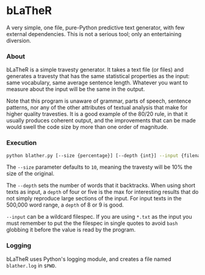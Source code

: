 # bLaTheR
A very simple, one file, pure-Python predictive text generator, with few
external dependencies. This is not a serious tool; only an entertaining
diversion.

### About

bLaTheR is a simple travesty generator. It takes a text file (or files) and 
generates a travesty that has the same statistical properties as the
input: same vocabulary, same average sentence length. Whatever you want
to measure about the input will be the same in the output. 

Note that this program is unaware of grammar, parts of speech, sentence
patterns, nor any of the other attributes of textual analysis that make 
for higher quality travesties. It is a good example of the 80/20 rule, in
that it usually produces coherent output, and the improvements that can be
made would swell the code size by more than one order of magnitude.

### Execution
```bash
python blather.py [--size {percentage}] [--depth {int}] --input {filename}
```

The `--size` parameter defaults to `10`, meaning the travesty will be 10%
the size of the original. 

The `--depth` sets the number of words that it backtracks. When using short
texts as input, a `depth` of four or five is the max for interesting
results that do not simply reproduce large sections of the input. For input
texts in the 500,000 word range, a `depth` of 8 or 9 is good.

`--input` can be a wildcard filespec. If you are using `*.txt` as the input
you must remember to put the the filespec in single quotes to avoid `bash`
globbing it before the value is read by the program.

### Logging

bLaTheR uses Python's logging module, and creates a file named `blather.log` 
in `$PWD`.
